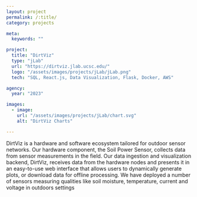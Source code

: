 ```yaml
---
layout: project
permalink: /:title/
category: projects

meta:
  keywords: ""

project:
  title: "DirtViz"
  type: "jLab"
  url: "https://dirtviz.jlab.ucsc.edu/"
  logo: "/assets/images/projects/jLab/jLab.png"
  tech: "SQL, React.js, Data Visualization, Flask, Docker, AWS"

agency:
  year: "2023"

images:
  - image:
    url: "/assets/images/projects/jLab/chart.svg"
    alt: "DirtViz Charts"

---
```

<p>DirtViz is a hardware and software ecosystem tailored for outdoor sensor networks. Our hardware component, the Soil Power Sensor, collects data from sensor measurements in the field. Our data ingestion and visualization backend, DirtViz, receives data from the hardware nodes and presents it in an easy-to-use web interface that allows users to dynamically generate plots, or download data for offline processing. We have deployed a number of sensors measuring qualities like soil moisture, temperature, current and voltage in outdoors settings

</p>